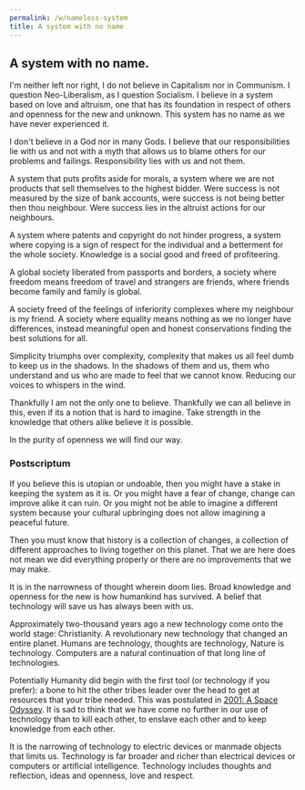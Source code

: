 ```yaml
---
permalink: /w/nameless-system
title: A system with no name
---
```


## A system with no name.

I'm neither left nor right, I do not believe in Capitalism nor in Communism. I question Neo-Liberalism, as I question Socialism. I believe in a system based on love and altruism, one that has its foundation in respect of others and openness for the new and unknown. This system has no name as we have never experienced it.

I don't believe in a God nor in many Gods. I believe that our responsibilities lie with us and not with a myth that allows us to blame others for our problems and failings. Responsibility lies with us and not them.

A system that puts profits aside for morals, a system where we are not products that sell themselves to the highest bidder. Were success is not measured by the size of bank accounts, were success is not being better then thou neighbour. Were success lies in the altruist actions for our neighbours.

A system where patents and copyright do not hinder progress, a system where copying is a sign of respect for the individual and a betterment for the whole society. Knowledge is a social good and freed of profiteering.

A global society liberated from passports and borders, a society where freedom means freedom of travel and strangers are friends, where friends become family and family is global.

A society freed of the feelings of inferiority complexes where my neighbour is my friend. A society where equality means nothing as we no longer have differences, instead meaningful open and honest conservations finding the best solutions for all.

Simplicity triumphs over complexity, complexity that makes us all feel dumb to keep us in the shadows. In the shadows of them and us, them who understand and us who are made to feel that we cannot know. Reducing our voices to whispers in the wind.

Thankfully I am not the only one to believe. Thankfully we can all believe in this, even if its a notion that is hard to imagine. Take strength in the knowledge that others alike believe it is possible.

In the purity of openness we will find our way.

### Postscriptum

If you believe this is utopian or undoable, then you might have a stake in keeping the system as it is. Or you might have a fear of change, change can improve alike it can ruin. Or you might not be able to imagine a different system because your cultural upbringing does not allow imagining a peaceful future.

Then you must know that history is a collection of changes, a collection of different approaches to living together on this planet. That we are here does not mean we did everything properly or there are no improvements that we may make. 

It is in the narrowness of thought wherein doom lies. Broad knowledge and openness for the new is how humankind has survived. A belief that technology will save us has always been with us.

Approximately two-thousand years ago a new technology come onto the world stage: Christianity. A revolutionary new technology that changed an entire planet. Humans are technology, thoughts are technology, Nature is technology. Computers are a natural continuation of that long line of technologies.

Potentially Humanity did begin with the first tool (or technology if you prefer): a bone to hit the other tribes leader over the head to get at resources that your tribe needed. This was postulated in [2001: A Space Odyssey](https://en.wikipedia.org/wiki/2001:_A_Space_Odyssey_(film)). It is sad to think that we have come no further in our use of technology than to kill each other, to enslave each other and to keep knowledge from each other.

It is the narrowing of technology to electric devices or manmade objects that limits us. Technology is far broader and richer than electrical devices or computers or artificial intelligence. Technology includes thoughts and reflection, ideas and openness, love and respect.

